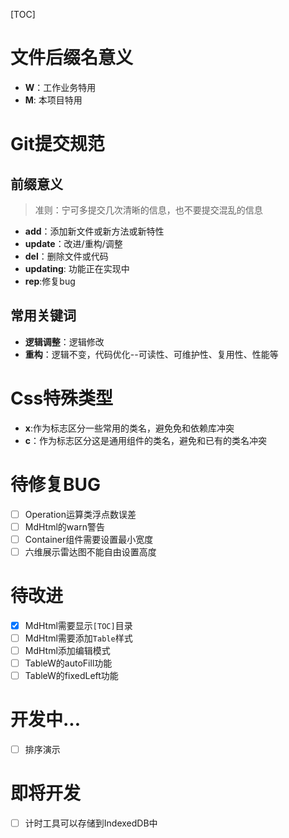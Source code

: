[TOC]

# 文件后缀名意义
- **W**：工作业务特用
- **M**: 本项目特用

# Git提交规范
## 前缀意义
> 准则：宁可多提交几次清晰的信息，也不要提交混乱的信息
- **add**：添加新文件或新方法或新特性
- **update**：改进/重构/调整
- **del**：删除文件或代码
- **updating**: 功能正在实现中
- **rep**:修复bug

## 常用关键词
- **逻辑调整**：逻辑修改
- **重构**：逻辑不变，代码优化--可读性、可维护性、复用性、性能等

# Css特殊类型
- **x**:作为标志区分一些常用的类名，避免免和依赖库冲突
- **c**：作为标志区分这是通用组件的类名，避免和已有的类名冲突

# 待修复BUG
- [ ] Operation运算类浮点数误差
- [ ] MdHtml的warn警告
- [ ] Container组件需要设置最小宽度
- [ ] 六维展示雷达图不能自由设置高度

# 待改进
- [x] MdHtml需要显示`[TOC]`目录
- [ ] MdHtml需要添加`Table`样式
- [ ] MdHtml添加编辑模式
- [ ] TableW的autoFill功能
- [ ] TableW的fixedLeft功能

# 开发中...
- [ ] 排序演示

# 即将开发
- [ ] 计时工具可以存储到IndexedDB中


